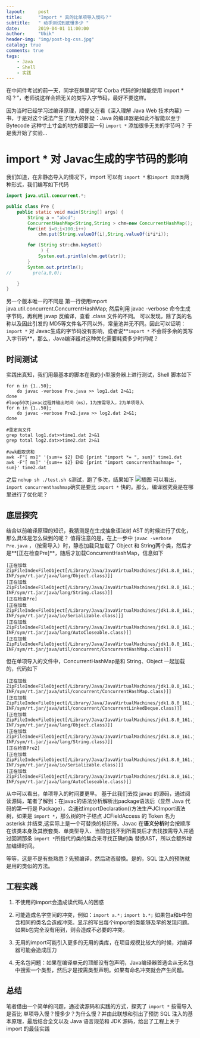 ```yaml
---
layout:     post
title:      "Import * 真的比单项导入慢吗？"
subtitle:   " 动手测试到底慢多少 "
date:       2019-04-01 11:00:00
author:     "Ubik"
header-img: "img/post-bg-css.jpg"
catalog: true
comments: true
tags:
    - Java
    - Shell
    - 实践
---
```

在中间件考试的前一天，同学在群里问"写 Corba 代码的时候能使用 import * 吗？”，老师说这样会把无关的类写入字节码，最好不要这样。

因为当时已经学习过编译原理，顺便又在看《深入理解 Java Web 技术内幕》一书，于是对这个说法产生了很大的怀疑：Java 的编译器是如此不智能以至于 Bytecode 这种寸土寸金的地方都要因一句 `import *` 添加很多无关的字节吗？
于是我开始了实验...
# import * 对 Javac生成的字节码的影响
我们知道，在非静态导入的情况下，import 可以有 `import *` 和`import 具体类`两种形式，我们编写如下代码
``` java
import java.util.concurrent.*;

public class Pre {
    public static void main(String[] args) {
        String a = "abcd";
        ConcurrentHashMap<String,String > chm=new ConcurrentHashMap();
        for(int i=0;i<100;i++)
            chm.put(String.valueOf(i),String.valueOf(i*i*i));

        for (String str:chm.keySet()
             ) {
            System.out.println(chm.get(str));
        }
        System.out.println();
//        pre(a,0,0);

    }
}
```
另一个版本唯一的不同是 第一行使用import java.util.concurrent.ConcurrentHashMap;
然后利用 javac -verbose 命令生成字节码，再利用 javap 反编译，查看 .class 文件的不同。
可以发现，除了类的名称以及因此引发的 MD5等文件名不同以外，常量池并无不同。因此可以证明：`import *` 对 Javac生成的字节码没有影响，或者说**`import *` 不会将多余的类写入字节码**，那么，Java编译器对这种优化需要耗费多少时间呢？
## 时间测试
实践出真知，我们用最基本的脚本在我的小型服务器上进行测试，Shell 脚本如下
``` shell
for n in {1..50};
    do javac -verbose Pre.java >> log1.dat 2>&1; 
done
#loop50次javac过程并输出时间（ms），1为按需导入，2为单项导入
for n in {1..50};
    do javac -verbose Pre2.java >> log2.dat 2>&1;
done

#重定向文件
grep total log1.dat>>time1.dat 2>&1
grep total log2.dat>>time2.dat 2>&1

#awk截取求和
awk -F"[ ms]" '{sum+= $2} END {print "import *= ", sum}' time1.dat
awk -F"[ ms]" '{sum+= $2} END {print "import concurrenthashmap= ", sum}' time2.dat

```
之后 `nohup sh ./test.sh &`测试，跑了多次，结果如下
![插图]({{site.baseurl}}/img/D243310154EB89DCC999CB05B200D8E0.jpg)
可以看出，`import concurrenthashmap`确实是要比 `import *` 快的。那么，编译器究竟是在哪里进行了优化呢？

## 底层探究
结合以前编译原理的知识，我猜测是在生成抽象语法树 AST 的时候进行了优化，那么具体是怎么做到的呢？
值得注意的是，在上一步中 `javac -verbose Pre.java` ，（按需导入）时，静态加载只加载了 Object 和 String两个类，然后才是**[正在检查Pre]**，随后才加载ConcurrentHashMap，信息如下
``` shell
[正在加载ZipFileIndexFileObject[/Library/Java/JavaVirtualMachines/jdk1.8.0_161.jdk/Contents/Home/lib/ct.sym(META-INF/sym/rt.jar/java/lang/Object.class)]]
[正在加载ZipFileIndexFileObject[/Library/Java/JavaVirtualMachines/jdk1.8.0_161.jdk/Contents/Home/lib/ct.sym(META-INF/sym/rt.jar/java/lang/String.class)]]
[正在检查Pre]
[正在加载ZipFileIndexFileObject[/Library/Java/JavaVirtualMachines/jdk1.8.0_161.jdk/Contents/Home/lib/ct.sym(META-INF/sym/rt.jar/java/io/Serializable.class)]]
[正在加载ZipFileIndexFileObject[/Library/Java/JavaVirtualMachines/jdk1.8.0_161.jdk/Contents/Home/lib/ct.sym(META-INF/sym/rt.jar/java/lang/AutoCloseable.class)]]
[正在加载ZipFileIndexFileObject[/Library/Java/JavaVirtualMachines/jdk1.8.0_161.jdk/Contents/Home/lib/ct.sym(META-INF/sym/rt.jar/java/util/concurrent/ConcurrentHashMap.class)]]
```
但在单项导入的文件中，ConcurrentHashMap是和 String、Object 一起加载的，代码如下
``` shell
[正在加载ZipFileIndexFileObject[/Library/Java/JavaVirtualMachines/jdk1.8.0_161.jdk/Contents/Home/lib/ct.sym(META-INF/sym/rt.jar/java/util/concurrent/ConcurrentHashMap.class)]]
[正在加载ZipFileIndexFileObject[/Library/Java/JavaVirtualMachines/jdk1.8.0_161.jdk/Contents/Home/lib/ct.sym(META-INF/sym/rt.jar/java/util/concurrent/ConcurrentLinkedDeque.class)]]
[正在加载ZipFileIndexFileObject[/Library/Java/JavaVirtualMachines/jdk1.8.0_161.jdk/Contents/Home/lib/ct.sym(META-INF/sym/rt.jar/java/lang/Object.class)]]
[正在加载ZipFileIndexFileObject[/Library/Java/JavaVirtualMachines/jdk1.8.0_161.jdk/Contents/Home/lib/ct.sym(META-INF/sym/rt.jar/java/lang/String.class)]]
[正在检查Pre2]
[正在加载ZipFileIndexFileObject[/Library/Java/JavaVirtualMachines/jdk1.8.0_161.jdk/Contents/Home/lib/ct.sym(META-INF/sym/rt.jar/java/io/Serializable.class)]]
[正在加载ZipFileIndexFileObject[/Library/Java/JavaVirtualMachines/jdk1.8.0_161.jdk/Contents/Home/lib/ct.sym(META-INF/sym/rt.jar/java/lang/AutoCloseable.class)]]
```
从中可以看出，单项导入的时间要更早。
基于此我们去找 javac 的源码，通过阅读源码，笔者了解到：在javac的语法分析解析出package语法后（显然 Java 代码的第一行是 Package），会通过importDeclaration()方法生产JCImport语法树，如果是 `import *`，那么树的叶子结点 JCFieldAccess 的 Token 名为 asterisk 并结束,这实际上是一个可替换的标识符。Javac 在**语义分析**时会按顺序在该类本身及其嵌套类、单类型导入、当前包找不到所需类后才去找按需导入并通过回溯那条 `import *`所指代的类的集合来寻找正确的类 替换AST，所以会额外增加编译时间。

等等，这是不是有些熟悉？先预编译，然后动态替换。是的，SQL 注入的预防就是用的类似的方法。
## 工程实践
1. 不使用的import会造成读代码人的困惑

2. 可能造成名字空间的冲突，例如：`import a.*;` `import b.*;`
 如果包a和b中包含相同的类名会造成冲突。显示的写出每个import的类能够及早的发现问题。如果b包完全没有用到，则会造成不必要的冲突。
3. 无用的import可能引入更多的无用的类库，在项目规模比较大的时候，对编译器可能会造成压力
4. 无名包问题：如果在编译单元的顶部没有包声明，Java编译器首选会从无名包中搜索一个类型，然后才是按需类型声明。如果有命名冲突就会产生问题。


## 总结
笔者借由一个简单的问题，通过读源码和实践的方式，探究了 `import *` 按需导入是否比 单项导入慢？慢多少？为什么慢？并由此联想和引出了预防 SQL 注入的基本原理，最后结合全文以及 Java 语言规范和 JDK 源码，给出了工程上关于 import 的最佳实践
